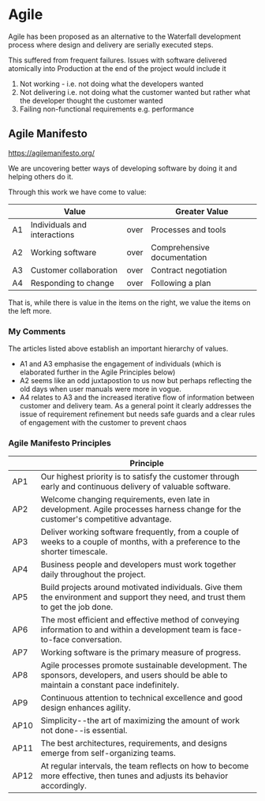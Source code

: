 # Agile

Agile has been proposed as an alternative to the Waterfall development process where design and delivery are serially executed steps.

This suffered from frequent failures. Issues with software delivered atomically into Production at the end of the project would include it

1. Not working - i.e. not doing what the developers wanted
1. Not delivering i.e. not doing what the customer wanted but rather what the developer thought the customer wanted
1. Failing non-functional requirements e.g. performance

## Agile Manifesto
https://agilemanifesto.org/

We are uncovering better ways of developing software by doing it and helping others do it.

Through this work we have come to value:

| | Value | | Greater Value |
| --- | --- | --- | --- |
| A1 | Individuals and interactions | over | Processes and tools |
| A2 | Working software | over | Comprehensive documentation |
| A3 | Customer collaboration | over | Contract negotiation |
| A4 | Responding to change | over | Following a plan |

That is, while there is value in the items on the right, we value the items on the left more.

### My Comments
The articles listed above establish an important hierarchy of values.
* A1 and A3 emphasise the engagement of individuals (which is elaborated further in the Agile Principles below)
* A2 seems like an odd juxtapostion to us now but perhaps reflecting the old days when user manuals were more in vogue.
* A4 relates to A3 and the increased iterative flow of information between customer and delivery team. As a general point it clearly addresses the issue of requirement refinement but needs safe guards and a clear rules of engagement with the customer to prevent chaos

### Agile Manifesto Principles

| | Principle |
| --- | --- |
| AP1 | Our highest priority is to satisfy the customer through early and continuous delivery of valuable software.  |
| AP2 | Welcome changing requirements, even late in development. Agile processes harness change for the customer's competitive advantage. |
| AP3 | Deliver working software frequently, from a couple of weeks to a couple of months, with a preference to the shorter timescale. |
| AP4 | Business people and developers must work together daily throughout the project. |
| AP5 | Build projects around motivated individuals. Give them the environment and support they need, and trust them to get the job done. |
| AP6 | The most efficient and effective method of conveying information to and within a development team is face-to-face conversation. |
| AP7 | Working software is the primary measure of progress. |
| AP8 | Agile processes promote sustainable development. The sponsors, developers, and users should be able to maintain a constant pace indefinitely. |
| AP9 | Continuous attention to technical excellence and good design enhances agility. |
| AP10 | Simplicity--the art of maximizing the amount of work not done--is essential. |
| AP11 | The best architectures, requirements, and designs emerge from self-organizing teams. |
| AP12 | At regular intervals, the team reflects on how to become more effective, then tunes and adjusts its behavior accordingly. |

